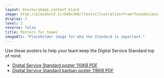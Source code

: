 ```yaml
---
layout: blocks/image_content_block
image: http://placehold.it/640x360/?text=illustration+from+foundations+video
display: 2
level: 2
reverse: false
title: Posters for teams
imageAlt: "Placeholder image for why the Standard is important."
---
```

Use these posters to help your team keep the Digital Service Standard top of mind.

- [Digital Service Standard poster 110KB PDF](/assets/files/standard/digital-service-criteria-2017-poster.pdf)
- [Digital Service Standard kanban poster 116KB PDF](/assets/files/standard/digital-service-standard-kanban-poster.pdf)
